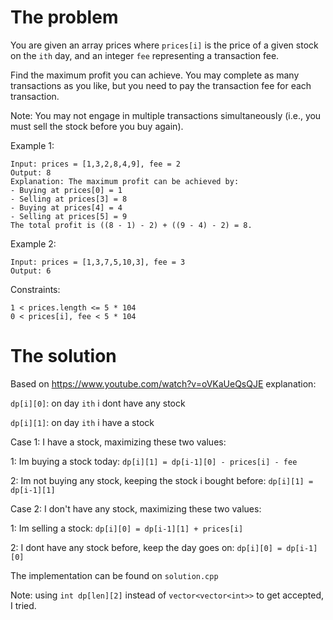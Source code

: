 The problem
===

You are given an array prices where `prices[i]` is the price of a given stock on the `ith` day, and an integer `fee` representing a transaction fee.

Find the maximum profit you can achieve. You may complete as many transactions as you like, but you need to pay the transaction fee for each transaction.

Note: You may not engage in multiple transactions simultaneously (i.e., you must sell the stock before you buy again).

 

Example 1:
```
Input: prices = [1,3,2,8,4,9], fee = 2
Output: 8
Explanation: The maximum profit can be achieved by:
- Buying at prices[0] = 1
- Selling at prices[3] = 8
- Buying at prices[4] = 4
- Selling at prices[5] = 9
The total profit is ((8 - 1) - 2) + ((9 - 4) - 2) = 8.
```
Example 2:
```
Input: prices = [1,3,7,5,10,3], fee = 3
Output: 6
 ```

Constraints:
```
1 < prices.length <= 5 * 104
0 < prices[i], fee < 5 * 104
```

The solution
===

Based on https://www.youtube.com/watch?v=oVKaUeQsQJE explanation:

`dp[i][0]`: on day `ith` i dont have any stock

`dp[i][1]`: on day `ith` i have a stock

Case 1: I have a stock, maximizing these two values:

1: Im buying a stock today: `dp[i][1] = dp[i-1][0] - prices[i] - fee`

2: Im not buying any stock, keeping the stock i bought before: `dp[i][1] = dp[i-1][1]`

Case 2: I don't have any stock, maximizing these two values:

1: Im selling a stock: `dp[i][0] = dp[i-1][1] + prices[i]`

2: I dont have any stock before, keep the day goes on: `dp[i][0] = dp[i-1][0]`

The implementation can be found on `solution.cpp`

Note: using `int dp[len][2]` instead of `vector<vector<int>>` to get accepted, I tried.
